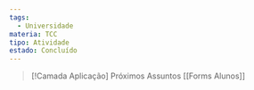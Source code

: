 ```yaml
---
tags:
  - Universidade
materia: TCC
tipo: Atividade
estado: Concluído
---
```




> [!Camada Aplicação] Próximos Assuntos 
> [[Forms Alunos]]